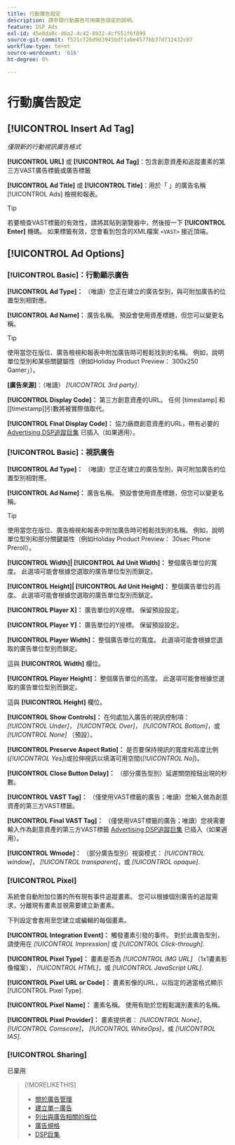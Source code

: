 ```yaml
---
title: 行動廣告設定
description: 請參閱行動廣告可用廣告設定的說明。
feature: DSP Ads
exl-id: 45e8da8c-d6a2-4c42-8932-4cf551f6f899
source-git-commit: f521cf26d9d3945bdf1abe4577bb37d732432c87
workflow-type: tm+mt
source-wordcount: '616'
ht-degree: 0%

---
```


# 行動廣告設定

## [!UICONTROL Insert Ad Tag]

*僅限新的行動視訊廣告格式*

**[!UICONTROL URL]** 或 **[!UICONTROL Ad Tag]**：包含創意資產和追蹤畫素的第三方VAST廣告標籤或廣告標籤

**[!UICONTROL Ad Title]** 或 **[!UICONTROL Title]**：用於「 」的廣告名稱 [!UICONTROL Ads] 檢視和報表。

>[!TIP]
>
> 若要檢查VAST標籤的有效性，請將其貼到瀏覽器中，然後按一下 **[!UICONTROL Enter]** 機碼。 如果標籤有效，您會看到包含的XML檔案 `<VAST>` 接近頂端。

## [!UICONTROL Ad Options]

### [!UICONTROL Basic]：行動顯示廣告

**[!UICONTROL Ad Type]：** （唯讀）您正在建立的廣告型別，與可附加廣告的位置型別相對應。

**[!UICONTROL Ad Name]：** 廣告名稱。 預設會使用資產標題，但您可以變更名稱。

>[!TIP]
>
> 使用當您在版位、廣告檢視和報表中附加廣告時可輕鬆找到的名稱。 例如，說明單位型別和某些關鍵屬性（例如Holiday Product Preview： 300x250 Gamer」）。

**\[廣告來源\]**：（唯讀） *[!UICONTROL 3rd party]*.

**[!UICONTROL Display Code]：** 第三方創意資產的URL。 任何 [timestamp] 和[[timestamp]]引數將被實際值取代。

**[!UICONTROL Final Display Code]：** 協力廠商創意資產的URL，帶有必要的 [Advertising DSP追蹤巨集](/help/dsp/campaign-management/macros.md) 已插入（如果適用）。

### [!UICONTROL Basic]：視訊廣告

**[!UICONTROL Ad Type]：** （唯讀）您正在建立的廣告型別，與可附加廣告的位置型別相對應。

**[!UICONTROL Ad Name]：** 廣告名稱。 預設會使用資產標題，但您可以變更名稱。

>[!TIP]
>
> 使用當您在版位、廣告檢視和報表中附加廣告時可輕鬆找到的名稱。 例如，說明單位型別和部分關鍵屬性（例如Holiday Product Preview： 30sec Phone Preroll）。

**[!UICONTROL Width]| [!UICONTROL Ad Unit Width]：** 整個廣告單位的寬度。 此選項可能會根據您選取的廣告單位型別而鎖定。

**[!UICONTROL Height]| [!UICONTROL Ad Unit Height]：** 整個廣告單位的高度。 此選項可能會根據您選取的廣告單位型別而鎖定。

**[!UICONTROL Player X]：** 廣告單位的X座標。 保留預設設定。

**[!UICONTROL Player Y]：** 廣告單位的Y座標。 保留預設設定。

**[!UICONTROL Player Width]：** 整個廣告單位的寬度。 此選項可能會根據您選取的廣告單位型別而鎖定。

這與 **[!UICONTROL Width]** 欄位。

**[!UICONTROL Player Height]：** 整個廣告單位的高度。 此選項可能會根據您選取的廣告單位型別而鎖定。

這與 **[!UICONTROL Height]** 欄位。

**[!UICONTROL Show Controls]：** 在何處加入廣告的視訊控制項： *[!UICONTROL Under]*， *[!UICONTROL Over]*， *[!UICONTROL Bottom]*，或 *[!UICONTROL None]* （預設）。

**[!UICONTROL Preserve Aspect Ratio]：** 是否要保持視訊的寬度和高度比例(*[!UICONTROL Yes]*)或拉伸視訊以填滿可用空間(*[!UICONTROL No]*)。

**[!UICONTROL Close Button Delay]：** （部分廣告型別）延遲關閉按鈕出現的秒數。

**[!UICONTROL VAST Tag]：** （僅使用VAST標籤的廣告；唯讀）您輸入做為創意資產的第三方VAST標籤。

**[!UICONTROL Final VAST Tag]：** （僅使用VAST標籤的廣告；唯讀）您視需要輸入作為創意資產的第三方VAST標籤 [Advertising DSP追蹤巨集](/help/dsp/campaign-management/macros.md) 已插入（如果適用）。

**[!UICONTROL Wmode]：** （部分廣告型別）視窗模式： *[!UICONTROL window]*， *[!UICONTROL transparent]*，或 *[!UICONTROL opaque]*.

### [!UICONTROL Pixel]

系統會自動附加位置的所有現有事件追蹤畫素。 您可以根據個別廣告的追蹤需求，分離現有畫素並視需要建立新畫素。

下列設定會套用至您建立或編輯的每個畫素。

**[!UICONTROL Integration Event]：** 觸發畫素引發的事件。 對於此廣告型別，請使用在 *[!UICONTROL Impression]* 或 *[!UICONTROL Click-through]*.

**[!UICONTROL Pixel Type]：** 畫素是否為 *[!UICONTROL IMG URL]* （1x1畫素影像檔案）， *[!UICONTROL HTML]*，或 *[!UICONTROL JavaScript URL]*.

**[!UICONTROL Pixel URL or Code]：** 畫素影像的URL，以指定的適當格式顯示 [!UICONTROL Pixel Type].

**[!UICONTROL Pixel Name]：** 畫素名稱。 使用有助於您輕鬆識別畫素的名稱。

**[!UICONTROL Pixel Provider]：** 畫素提供者： *[!UICONTROL None]*， *[!UICONTROL Comscore]*， *[!UICONTROL WhiteOps]*，或 *[!UICONTROL IAS]*.

### [!UICONTROL Sharing]

已棄用

>[!MORELIKETHIS]
>
>* [關於廣告管理](ad-about.md)
>* [建立單一廣告](ad-create.md)
>* [列出與廣告相關的版位](/help/dsp/campaign-management/ads/ad-list-placements.md)
>* [廣告規格](ad-specs.md)
>* [DSP巨集](/help/dsp/campaign-management/macros.md)
